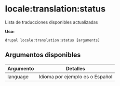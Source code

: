 # locale:translation:status
Lista de traducciones disponibles actualizadas

**Uso:**
```
drupal locale:translation:status [arguments]
```

## Argumentos disponibles
Argumento | Detalles
---------|-------------
language | Idioma por ejemplo es o Español
